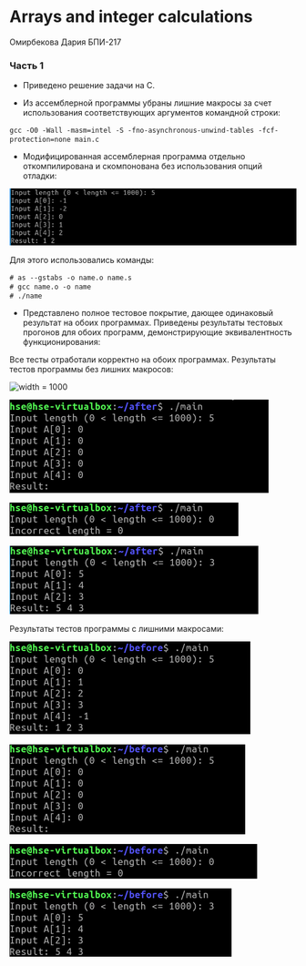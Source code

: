 # Arrays and integer calculations
Омирбекова Дария БПИ-217

### Часть 1
- Приведено решение задачи на C.

- Из ассемблерной программы убраны лишние макросы за счет использования соответствующих аргументов командной строки:
```
gcc -O0 -Wall -masm=intel -S -fno-asynchronous-unwind-tables -fcf-protection=none main.c
```

- Модифицированная ассемблерная программа отдельно откомпилирована и скомпонована без использования опций отладки:

![](https://github.com/Raaazzy/--1-/blob/main/images/Assembler_code.png)

Для этого использовались команды:

```
# as --gstabs -o name.o name.s
# gcc name.o -o name
# ./name
```
- Представлено полное тестовое покрытие, дающее одинаковый результат на обоих программах. Приведены результаты тестовых прогонов для обоих программ, демонстрирующие эквивалентность функционирования:

Все тесты отработали корректно на обоих программах.
Результаты тестов программы без лишних макросов:

![](https://github.com/Raaazzy/--1-/blob/main/images/after_test1.png, "width = 1000")

![](https://github.com/Raaazzy/--1-/blob/main/images/after_test2.png)

![](https://github.com/Raaazzy/--1-/blob/main/images/after_test3.png)

![](https://github.com/Raaazzy/--1-/blob/main/images/after_test4.png)


Результаты тестов программы c лишними макросами:

![](https://github.com/Raaazzy/--1-/blob/main/images/before_test1.png)

![](https://github.com/Raaazzy/--1-/blob/main/images/before_test2.png)

![](https://github.com/Raaazzy/--1-/blob/main/images/before_test3.png)

![](https://github.com/Raaazzy/--1-/blob/main/images/before_test4.png)

